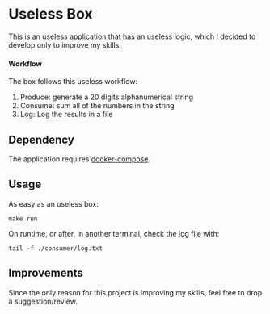 # Useless Box

This is an useless application that has an useless logic, which I decided to develop only to improve my skills.

#### Workflow
The box follows this useless workflow:

1. Produce: generate a 20 digits alphanumerical string
2. Consume: sum all of the numbers in the string
3. Log: Log the results in a file

## Dependency

The application requires [docker-compose](https://docs.docker.com/compose/install/).

## Usage
As easy as an useless box:
```shell
make run
```
On runtime, or after, in another terminal, check the log file with:
```shell
tail -f ./consumer/log.txt
```

## Improvements
Since the only reason for this project is improving my skills, feel free to drop a suggestion/review.
